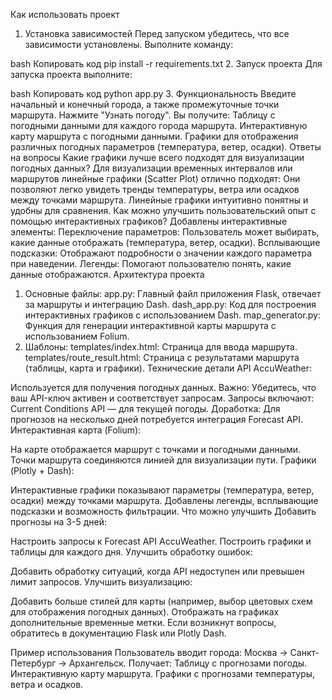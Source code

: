 Как использовать проект
1. Установка зависимостей
Перед запуском убедитесь, что все зависимости установлены. Выполните команду:

bash
Копировать код
pip install -r requirements.txt
2. Запуск проекта
Для запуска проекта выполните:

bash
Копировать код
python app.py
3. Функциональность
Введите начальный и конечный города, а также промежуточные точки маршрута.
Нажмите "Узнать погоду".
Вы получите:
Таблицу с погодными данными для каждого города маршрута.
Интерактивную карту маршрута с погодными данными.
Графики для отображения различных погодных параметров (температура, ветер, осадки).
Ответы на вопросы
Какие графики лучше всего подходят для визуализации погодных данных?
Для визуализации временных интервалов или маршрутов линейные графики (Scatter Plot) отлично подходят:
Они позволяют легко увидеть тренды температуры, ветра или осадков между точками маршрута.
Линейные графики интуитивно понятны и удобны для сравнения.
Как можно улучшить пользовательский опыт с помощью интерактивных графиков?
Добавлены интерактивные элементы:
Переключение параметров: Пользователь может выбирать, какие данные отображать (температура, ветер, осадки).
Всплывающие подсказки: Отображают подробности о значении каждого параметра при наведении.
Легенды: Помогают пользователю понять, какие данные отображаются.
Архитектура проекта
1. Основные файлы:
app.py: Главный файл приложения Flask, отвечает за маршруты и интеграцию Dash.
dash_app.py: Код для построения интерактивных графиков с использованием Dash.
map_generator.py: Функция для генерации интерактивной карты маршрута с использованием Folium.
2. Шаблоны:
templates/index.html: Страница для ввода маршрута.
templates/route_result.html: Страница с результатами маршрута (таблицы, карта и графики).
Технические детали
API AccuWeather:

Используется для получения погодных данных.
Важно: Убедитесь, что ваш API-ключ активен и соответствует запросам.
Запросы включают:
Current Conditions API — для текущей погоды.
Доработка: Для прогнозов на несколько дней потребуется интеграция Forecast API.
Интерактивная карта (Folium):

На карте отображается маршрут с точками и погодными данными.
Точки маршрута соединяются линией для визуализации пути.
Графики (Plotly + Dash):

Интерактивные графики показывают параметры (температура, ветер, осадки) между точками маршрута.
Добавлены легенды, всплывающие подсказки и возможность фильтрации.
Что можно улучшить
Добавить прогнозы на 3-5 дней:

Настроить запросы к Forecast API AccuWeather.
Построить графики и таблицы для каждого дня.
Улучшить обработку ошибок:

Добавить обработку ситуаций, когда API недоступен или превышен лимит запросов.
Улучшить визуализацию:

Добавить больше стилей для карты (например, выбор цветовых схем для отображения погодных данных).
Отображать на графиках дополнительные временные метки.
Если возникнут вопросы, обратитесь в документацию Flask или Plotly Dash.

Пример использования
Пользователь вводит города:
Москва → Санкт-Петербург → Архангельск.
Получает:
Таблицу с прогнозами погоды.
Интерактивную карту маршрута.
Графики с прогнозами температуры, ветра и осадков.